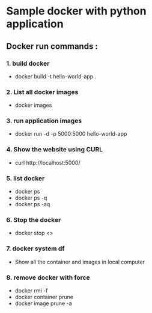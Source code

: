 # Sample docker with python application

## Docker run commands :

### 1. build docker
   - docker build -t hello-world-app .

### 2. List all docker images
   - docker images

### 3. run application images
   - docker run -d -p 5000:5000 hello-world-app

### 4. Show the website using CURL
   - curl http://localhost:5000/

### 5. list docker 
   - docker ps
   - docker ps -q
   - docker ps -aq

### 6. Stop the docker
   - docker stop <<container id>>

### 7. docker system df
   - Show all the container and images in local computer
     
### 8. remove docker with force
   - docker rmi -f <images id>
   - docker container prune
   - docker image prune -a
